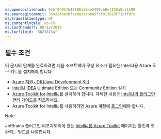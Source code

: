 ```yaml
---
ms.openlocfilehash: 07bf84057b481061a0ae2409bb0ef198a0a51190
ms.sourcegitcommit: 3d42245ecbfaeda31abba5f3f813b28f715ffd7c
ms.translationtype: HT
ms.contentlocale: ko-KR
ms.lasthandoff: 08/12/2019
ms.locfileid: "68278784"
---
```


## <a name="prerequisites"></a>필수 조건

이 문서의 단계를 완료하려면 다음 소프트웨어 구성 요소가 필요한 IntelliJ용 Azure 도구 키트를 설치해야 합니다.

* [Azure 지원 JDK(Java Development Kit)](https://aka.ms/azure-jdks)
* [IntelliJ IDEA](https://www.jetbrains.com/idea/download/) Ultimate Edition 또는 Community Edition 설치
* [Azure Toolkit for IntelliJ](https://plugins.jetbrains.com/plugin/8053)를 설치해야 합니다. 자세한 내용은 [IntelliJ의 플러그인 관리 가이드](https://www.jetbrains.com/help/idea/managing-plugins.html)를 참조하세요.
* Azure Toolkit for IntelliJ를 사용하려면 Azure 계정에 [로그인](../intellij/azure-toolkit-for-intellij-sign-in-instructions.md)해야 합니다.

> [!NOTE]
> 
> JetBrains 플러그인 리포지토리에 있는 [IntelliJ용 Azure Toolkit](https://plugins.jetbrains.com/plugin/8053) 페이지는 툴킷과 호환되는 빌드를 나열합니다.
> 

<!--
> [!IMPORTANT]
> 
> If you are using the Azure Toolkit for IntelliJ on Windows, the toolkit requires installing the Azure SDK 2.9.6 or later in order to use the Azure emulator. You have two options for installing the Azure SDK:
> 
> * You can download and install the Azure SDK by using the [Web Platform Installer (WebPI)](http://go.microsoft.com/fwlink/?LinkID=252838).
> * If you do not have the Azure SDK installed when you create your first Azure deployment project, you will be prompted to automatically download install the requisite version of the Azure SDK.
> 
> Note that the Azure SDK is only required on Windows.
> 
-->
